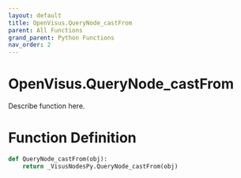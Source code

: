 ```yaml
---
layout: default
title: OpenVisus.QueryNode_castFrom
parent: All Functions
grand_parent: Python Functions
nav_order: 2
---
```


# OpenVisus.QueryNode_castFrom

Describe function here.

# Function Definition

```python
def QueryNode_castFrom(obj):
    return _VisusNodesPy.QueryNode_castFrom(obj)
```